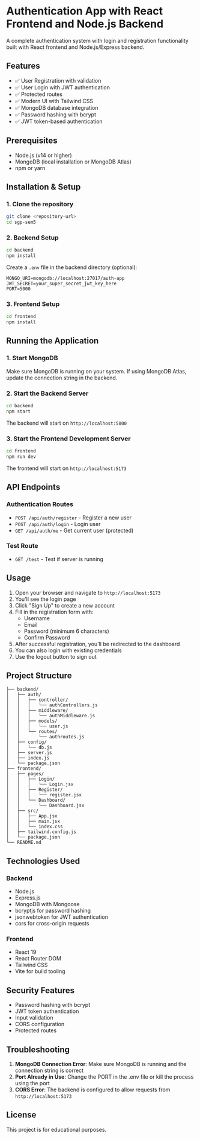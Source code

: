 # Authentication App with React Frontend and Node.js Backend

A complete authentication system with login and registration functionality built with React frontend and Node.js/Express backend.

## Features

- ✅ User Registration with validation
- ✅ User Login with JWT authentication
- ✅ Protected routes
- ✅ Modern UI with Tailwind CSS
- ✅ MongoDB database integration
- ✅ Password hashing with bcrypt
- ✅ JWT token-based authentication

## Prerequisites

- Node.js (v14 or higher)
- MongoDB (local installation or MongoDB Atlas)
- npm or yarn

## Installation & Setup

### 1. Clone the repository
```bash
git clone <repository-url>
cd sgp-sem5
```

### 2. Backend Setup

```bash
cd backend
npm install
```

Create a `.env` file in the backend directory (optional):
```env
MONGO_URI=mongodb://localhost:27017/auth-app
JWT_SECRET=your_super_secret_jwt_key_here
PORT=5000
```

### 3. Frontend Setup

```bash
cd frontend
npm install
```

## Running the Application

### 1. Start MongoDB
Make sure MongoDB is running on your system. If using MongoDB Atlas, update the connection string in the backend.

### 2. Start the Backend Server
```bash
cd backend
npm start
```

The backend will start on `http://localhost:5000`

### 3. Start the Frontend Development Server
```bash
cd frontend
npm run dev
```

The frontend will start on `http://localhost:5173`

## API Endpoints

### Authentication Routes
- `POST /api/auth/register` - Register a new user
- `POST /api/auth/login` - Login user
- `GET /api/auth/me` - Get current user (protected)

### Test Route
- `GET /test` - Test if server is running

## Usage

1. Open your browser and navigate to `http://localhost:5173`
2. You'll see the login page
3. Click "Sign Up" to create a new account
4. Fill in the registration form with:
   - Username
   - Email
   - Password (minimum 6 characters)
   - Confirm Password
5. After successful registration, you'll be redirected to the dashboard
6. You can also login with existing credentials
7. Use the logout button to sign out

## Project Structure

```
├── backend/
│   ├── auth/
│   │   ├── controller/
│   │   │   └── authControllers.js
│   │   ├── middleware/
│   │   │   └── authMiddleware.js
│   │   ├── models/
│   │   │   └── user.js
│   │   └── routes/
│   │       └── authroutes.js
│   ├── config/
│   │   └── db.js
│   ├── server.js
│   ├── index.js
│   └── package.json
├── frontend/
│   ├── pages/
│   │   ├── Login/
│   │   │   └── Login.jsx
│   │   ├── Register/
│   │   │   └── register.jsx
│   │   └── Dashboard/
│   │       └── Dashboard.jsx
│   ├── src/
│   │   ├── App.jsx
│   │   ├── main.jsx
│   │   └── index.css
│   ├── tailwind.config.js
│   └── package.json
└── README.md
```

## Technologies Used

### Backend
- Node.js
- Express.js
- MongoDB with Mongoose
- bcryptjs for password hashing
- jsonwebtoken for JWT authentication
- cors for cross-origin requests

### Frontend
- React 19
- React Router DOM
- Tailwind CSS
- Vite for build tooling

## Security Features

- Password hashing with bcrypt
- JWT token authentication
- Input validation
- CORS configuration
- Protected routes

## Troubleshooting

1. **MongoDB Connection Error**: Make sure MongoDB is running and the connection string is correct
2. **Port Already in Use**: Change the PORT in the .env file or kill the process using the port
3. **CORS Error**: The backend is configured to allow requests from `http://localhost:5173`

## License

This project is for educational purposes.